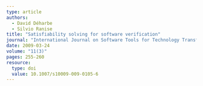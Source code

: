 ```yaml
---
type: article
authors:
  - David Déharbe
  - Silvio Ranise
title: "Satisfiability solving for software verification"
journal: "International Journal on Software Tools for Technology Transfer"
date: 2009-03-24
volume: "11(3)"
pages: 255-260
resource:
  type: doi
  value: 10.1007/s10009-009-0105-6
---
```

